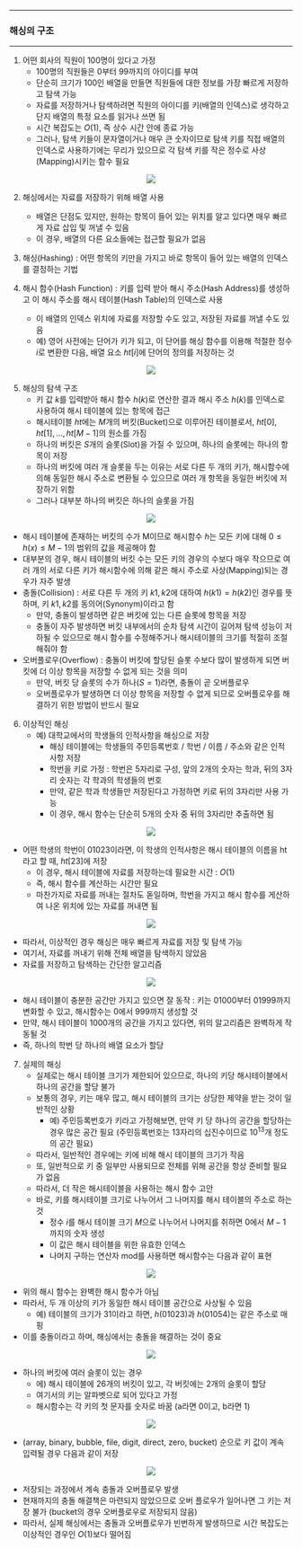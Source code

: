 -----
### 해싱의 구조
-----
1. 어떤 회사의 직원이 100명이 있다고 가정
   - 100명의 직원들은 0부터 99까지의 아이디를 부여
   - 단순히 크기가 100인 배열을 만들면 직원들에 대한 정보를 가장 빠르게 저장하고 탐색 가능
   - 자료를 저장하거나 탐색하려면 직원의 아이디를 키(배열의 인덱스)로 생각하고 단지 배열의 특정 요소를 읽거나 쓰면 됨
   - 시간 복잡도는 $O(1)$, 즉 상수 시간 안에 종료 가능
   - 그러나, 탐색 키들이 문자열이거나 매우 큰 숫자이므로 탐색 키를 직접 배열의 인덱스로 사용하기에는 무리가 있으므로 각 탐색 키를 작은 정수로 사상(Mapping)시키는 함수 필요
<div align="center">
<img src="https://github.com/user-attachments/assets/9c29b869-c595-4c18-a7bf-5aaa9bdefee8">
</div>

2. 해싱에서는 자료를 저장하기 위해 배열 사용
   - 배열은 단점도 있지만, 원하는 항목이 들어 있는 위치를 알고 있다면 매우 빠르게 자료 삽입 및 꺼낼 수 있음
   - 이 경우, 배열의 다른 요소들에는 접근할 필요가 없음

3. 해싱(Hashing) : 어떤 항목의 키만을 가지고 바로 항목이 들어 있는 배열의 인덱스를 결정하는 기법
4. 해시 함수(Hash Function) : 키를 입력 받아 해시 주소(Hash Address)를 생성하고 이 해시 주소를 해시 테이블(Hash Table)의 인덱스로 사용
   - 이 배열의 인덱스 위치에 자료를 저장할 수도 있고, 저장된 자료를 꺼낼 수도 있음
   - 예) 영어 사전에는 단어가 키가 되고, 이 단어를 해싱 함수를 이용해 적절한 정수 $i$로 변환한 다음, 배열 요소 $ht[i]$에 단어의 정의를 저장하는 것
<div align="center">
<img src="https://github.com/user-attachments/assets/4f394e3a-1523-4c3f-bf9a-e2f2bd2661d3">
</div>

5. 해싱의 탐색 구조
   - 키 값 $k$를 입력받아 해시 함수 $h(k)$로 연산한 결과 해시 주소 $h(k)$를 인덱스로 사용하여 해시 테이블에 있는 항목에 접근
   - 해시테이블 $ht$에는 $M$개의 버킷(Bucket)으로 이루어진 테이블로서, $ht[0], ht[1], ..., ht[M-1]$의 원소를 가짐
   - 하나의 버킷은 $S$개의 슬롯(Slot)을 가질 수 있으며, 하나의 슬롯에는 하나의 항목이 저장
   - 하나의 버킷에 여러 개 슬롯을 두는 이유는 서로 다른 두 개의 키가, 해시함수에 의해 동일한 해시 주소로 변환될 수 있으므로 여러 개 항목을 동일한 버킷에 저장하기 위함
   - 그러나 대부분 하나의 버킷은 하나의 슬롯을 가짐
<div align="center">
<img src="https://github.com/user-attachments/assets/4b5b65fa-a489-42ba-b0b3-52dd680a74c5">
</div>

   - 해시 테이블에 존재하는 버킷의 수가 M이므로 해시함수 $h$는 모든 키에 대해 $0 ≤ h(x) ≤ M-1$의 범위의 값을 제공해야 함
   - 대부분의 경우, 해시 테이블의 버킷 수는 모든 키의 경우의 수보다 매우 작으므로 여러 개의 서로 다른 키가 해시함수에 의해 같은 해시 주소로 사상(Mapping)되는 경우가 자주 발생
   - 충돌(Collision) : 서로 다른 두 개의 키 $k1, k2$에 대하여 $h(k1) = h(k2)$인 경우를 뜻하며, 키 $k1, k2$를 동의어(Synonym)이라고 함
     + 만약, 충돌이 발생하면 같은 버킷에 있는 다른 슬롯에 항목을 저장
     + 충돌이 자주 발생하면 버킷 내부에서의 순차 탐색 시간이 길어져 탐색 성능이 저하될 수 있으므로 해시 함수를 수정해주거나 해시테이블의 크기를 적절히 조절해줘야 함
   - 오버플로우(Overflow) : 충돌이 버킷에 할당된 슬롯 수보다 많이 발생하게 되면 버킷에 더 이상 항목을 저장할 수 없게 되는 것을 의미
     + 만약, 버킷 당 슬롯의 수가 하나($S = 1$)라면, 충돌이 곧 오버플로우
     + 오버플로우가 발생하면 더 이상 항목을 저장할 수 없게 되므로 오버플로우를 해결하기 위한 방법이 반드시 필요

6. 이상적인 해싱
   - 예) 대학교에서의 학생들의 인적사항을 해싱으로 저장
     + 해싱 테이블에는 학생들의 주민등록번호 / 학번 / 이름 / 주소와 같은 인적 사항 저장
     + 학번을 키로 가정 : 학번은 5자리로 구성, 앞의 2개의 숫자는 학과, 뒤의 3자리 숫자는 각 학과의 학생들의 번호
     + 만약, 같은 학과 학생들만 저장된다고 가정하면 키로 뒤의 3자리만 사용 가능
     + 이 경우, 해시 함수는 단순히 5개의 숫자 중 뒤의 3자리만 추출하면 됨
<div align="center">
<img src="https://github.com/user-attachments/assets/158dfcac-1f91-4618-86d8-ea412a091fe0">
</div>

   - 어떤 학생의 학번이 01023이라면, 이 학생의 인적사항은 해시 테이블의 이름을 ht라고 할 때, $ht[23]$에 저장
     + 이 경우, 해시 테이블에 자료를 저장하는데 필요한 시간 : $O(1)$
     + 즉, 해시 함수를 계산하는 시간만 필요
     + 마찬가지로 자료를 꺼내는 절차도 돋일하며, 학번을 가지고 해시 함수를 게산하여 나온 위치에 있는 자료를 꺼내면 됨

<div align="center">
<img src="https://github.com/user-attachments/assets/87ab32ec-5143-4b3d-8d6c-c406842789d5">
</div>

   - 따라서, 이상적인 경우 해싱은 매우 빠르게 자료를 저장 및 탐색 가능
   - 여기서, 자료를 꺼내기 위해 전체 배열을 탐색하지 않았음
   - 자료를 저장하고 탐색하는 간단한 알고리즘
<div align="center">
<img src="https://github.com/user-attachments/assets/974dc5d2-f656-4627-8f04-e07cf0d252d4">
</div>

   - 해시 테이블이 충분한 공간만 가지고 있으면 잘 동작 : 키는 01000부터 01999까지 변화할 수 있고, 해시함수는 0에서 999까지 생성할 것
   - 만약, 해시 테이블이 1000개의 공간을 가지고 있다면, 위의 알고리즘은 완벽하게 작동될 것
   - 즉, 하나의 학번 당 하나의 배열 요소가 할당

7. 실제의 해싱
   - 실제로는 해시 테이블 크기가 제한되어 있으므로, 하나의 키당 해시테이블에서 하나의 공간을 할당 불가
   - 보통의 경우, 키는 매우 많고, 해시 테이블의 크기는 상당한 제약을 받는 것이 일반적인 상황
     + 예) 주민등록번호가 키라고 가정해보면, 만약 키 당 하나의 공간을 할당하는 경우 많은 공간 필요 (주민등록번호는 13자리의 십진수이므로 $10^{13}$개 정도의 공간 필요)
   - 따라서, 일반적인 경우에는 키에 비해 해시 테이블의 크기가 작음
   - 또, 일반적으로 키 중 일부만 사용되므로 전체를 위해 공간을 항상 준비할 필요가 없음
   - 따라서, 더 작은 해시테이블을 사용하는 해시 함수 고안
   - 바로, 키를 해시테이블 크기로 나누어서 그 나머지를 해시 테이블의 주소로 하는 것
     + 정수 $i$를 해시 테이블 크기 $M$으로 나누어서 나머지를 취하면 0에서 $M - 1$까지의 숫자 생성
     + 이 값은 해시 테이블을 위한 유효한 인덱스
     + 나머지 구하는 연산자 mod를 사용하면 해시함수는 다음과 같이 표현

<div align="center">
<img src="https://github.com/user-attachments/assets/e7a48723-5f1e-4d2d-83be-721ead05ad50">
</div>

   - 위의 해시 함수는 완벽한 해시 함수가 아님
   - 따라서, 두 개 이상의 키가 동일한 해시 테이블 공간으로 사상될 수 있음
     + 예) 테이블의 크기가 31이라고 하면, $h(01023)$과 $h(01054)$는 같은 주소로 매핑
   - 이를 충돌이라고 하며, 해싱에서는 충돌을 해결하는 것이 중요

<div align="center">
<img src="https://github.com/user-attachments/assets/21cf9e03-cf08-4b5a-aab2-3359efd1db21">
</div>

   - 하나의 버킷에 여러 슬롯이 있는 경우
     + 에) 해시 테이블에 26개의 버킷이 있고, 각 버킷에는 2개의 슬롯이 할당
     + 여기서의 키는 알파벳으로 되어 있다고 가정
     + 해시함수는 각 키의 첫 문자를 숫자로 바꿈 (a라면 0이고, b라면 1)
<div align="center">
<img src="https://github.com/user-attachments/assets/38fb13f9-4389-432a-8c8b-b8f3c3d0adf4">
</div>

   - (array, binary, bubble, file, digit, direct, zero, bucket) 순으로 키 값이 계속 입력될 경우 다음과 같이 저장
<div align="center">
<img src="https://github.com/user-attachments/assets/1cc33a42-26e9-4165-8578-6378b5ef7283">
</div>

   - 저장되는 과정에서 계속 충돌과 오버플로우 발생
   - 현재까지의 충돌 해결책은 마련되지 않았으므로 오버 플로우가 일어나면 그 키는 저장 불가 (bucket의 경우 오버플로우로 저장되지 않음)
   - 따라서, 실제 해싱에서는 충돌과 오버플로우가 빈번하게 발생하므로 시간 복잡도는 이상적인 경우인 $O(1)$보다 떨어짐


